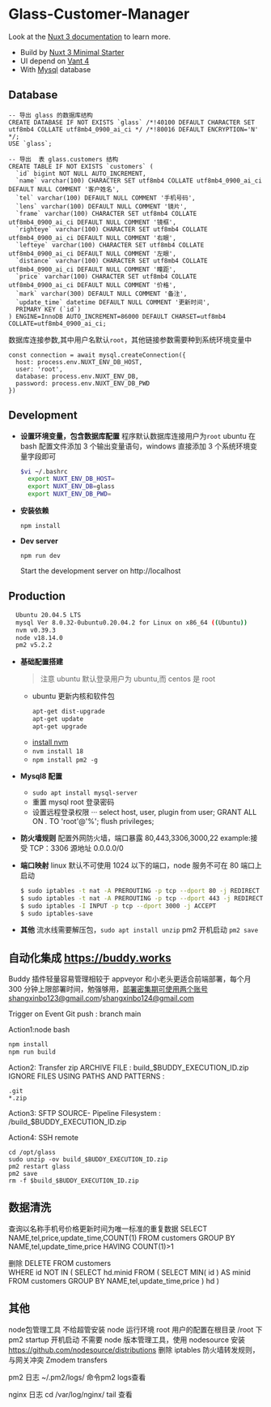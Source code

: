# Glass-Customer-Manager

Look at the [Nuxt 3 documentation](https://nuxt.com/docs/getting-started/introduction) to learn more.

- Build by [Nuxt 3 Minimal Starter](https://nuxt.new/)
- UI depend on [Vant 4](https://vant-ui.github.io/vant/#/zh-CN)
- With [Mysql]() database

## Database

```
-- 导出 glass 的数据库结构
CREATE DATABASE IF NOT EXISTS `glass` /*!40100 DEFAULT CHARACTER SET utf8mb4 COLLATE utf8mb4_0900_ai_ci */ /*!80016 DEFAULT ENCRYPTION='N' */;
USE `glass`;

-- 导出  表 glass.customers 结构
CREATE TABLE IF NOT EXISTS `customers` (
  `id` bigint NOT NULL AUTO_INCREMENT,
  `name` varchar(100) CHARACTER SET utf8mb4 COLLATE utf8mb4_0900_ai_ci DEFAULT NULL COMMENT '客户姓名',
  `tel` varchar(100) DEFAULT NULL COMMENT '手机号码',
  `lens` varchar(100) DEFAULT NULL COMMENT '镜片',
  `frame` varchar(100) CHARACTER SET utf8mb4 COLLATE utf8mb4_0900_ai_ci DEFAULT NULL COMMENT '镜框',
  `righteye` varchar(100) CHARACTER SET utf8mb4 COLLATE utf8mb4_0900_ai_ci DEFAULT NULL COMMENT '右眼',
  `lefteye` varchar(100) CHARACTER SET utf8mb4 COLLATE utf8mb4_0900_ai_ci DEFAULT NULL COMMENT '左眼',
  `distance` varchar(100) CHARACTER SET utf8mb4 COLLATE utf8mb4_0900_ai_ci DEFAULT NULL COMMENT '瞳距',
  `price` varchar(100) CHARACTER SET utf8mb4 COLLATE utf8mb4_0900_ai_ci DEFAULT NULL COMMENT '价格',
  `mark` varchar(300) DEFAULT NULL COMMENT '备注',
  `update_time` datetime DEFAULT NULL COMMENT '更新时间',
  PRIMARY KEY (`id`)
) ENGINE=InnoDB AUTO_INCREMENT=86000 DEFAULT CHARSET=utf8mb4 COLLATE=utf8mb4_0900_ai_ci;
```

数据库连接参数,其中用户名默认`root`，其他链接参数需要种到系统环境变量中

```
const connection = await mysql.createConnection({
  host: process.env.NUXT_ENV_DB_HOST,
  user: 'root',
  database: process.env.NUXT_ENV_DB,
  password: process.env.NUXT_ENV_DB_PWD
})
```

## Development

- **设置环境变量，包含数据库配置** 程序默认数据库连接用户为`root`
  ubuntu 在 bash 配置文件添加 3 个输出变量语句，windows 直接添加 3 个系统环境变量字段即可
  ```bash
  $vi ~/.bashrc
    export NUXT_ENV_DB_HOST=
    export NUXT_ENV_DB=glass
    export NUXT_ENV_DB_PWD=
  ```
- **安装依赖**
  ```
  npm install
  ```
- **Dev server**
  ```
  npm run dev
  ```
  Start the development server on http://localhost

## Production

```bash
  Ubuntu 20.04.5 LTS
  mysql Ver 8.0.32-0ubuntu0.20.04.2 for Linux on x86_64 ((Ubuntu))
  nvm v0.39.3
  node v18.14.0
  pm2 v5.2.2
```

- **基础配置搭建**

  > 注意 ubuntu 默认登录用户为 ubuntu,而 centos 是 root

  - ubuntu 更新内核和软件包
    ```bash
    apt-get dist-upgrade
    apt-get update
    apt-get upgrade
    ```
  - [install nvm](https://github.com/nvm-sh/nvm)
  - `nvm install 18`
  - `npm install pm2 -g`

- **Mysql8 配置**

  - `sudo apt install mysql-server`
  - 重置 mysql root 登录密码
  - 设置远程登录权限
    ···
    select host, user, plugin from user;
    GRANT ALL ON _._ TO 'root'@'%';
    flush privileges;

- **防火墙规则**
  配置外网防火墙，端口暴露 80,443,3306,3000,22
  example:接受 TCP：3306 源地址 0.0.0.0/0

- **端口映射**
  linux 默认不可使用 1024 以下的端口，node 服务不可在 80 端口上启动
  ```bash
  $ sudo iptables -t nat -A PREROUTING -p tcp --dport 80 -j REDIRECT --to-port 3000
  $ sudo iptables -t nat -A PREROUTING -p tcp --dport 443 -j REDIRECT --to-port 3000
  $ sudo iptables -I INPUT -p tcp --dport 3000 -j ACCEPT
  $ sudo iptables-save
  ```
- **其他**
  流水线需要解压包，`sudo apt install unzip`
  pm2 开机启动 `pm2 save`

## 自动化集成 https://buddy.works

Buddy 插件轻量容易管理相较于 appveyor 和小老头更适合前端部署，每个月 300 分钟上限部署时间，勉强够用，部署密集期可使用两个账号shangxinbo123@gmail.com/shangxinbo124@gmail.com

Trigger on Event
Git push : branch main

Action1:node bash

```bash
npm install
npm run build
```

Action2: Transfer zip
ARCHIVE FILE : build\_$BUDDY_EXECUTION_ID.zip
IGNORE FILES USING PATHS AND PATTERNS :

```
.git
*.zip
```

Action3: SFTP
SOURCE- Pipeline Filesystem : /build\_$BUDDY_EXECUTION_ID.zip

Action4: SSH remote

```
cd /opt/glass
sudo unzip -ov build_$BUDDY_EXECUTION_ID.zip
pm2 restart glass
pm2 save
rm -f $build_$BUDDY_EXECUTION_ID.zip
```

## 数据清洗

查询以名称手机号价格更新时间为唯一标准的重复数据
SELECT NAME,tel,price,update_time,COUNT(1) FROM customers GROUP BY NAME,tel,update_time,price HAVING COUNT(1)>1

删除
DELETE
FROM
customers  
WHERE
id NOT IN ( SELECT hd.minid FROM ( SELECT MIN( id ) AS minid FROM customers GROUP BY NAME,tel,update_time,price ) hd )

## 其他

node包管理工具 不给超管安装 node 运行环境
root 用户的配置在根目录 /root 下
pm2 startup 开机启动
不需要 node 版本管理工具，使用 nodesource 安装 https://github.com/nodesource/distributions
删除 iptables 防火墙转发规则，与网关冲突
Zmodem transfers

pm2 日志
~/.pm2/logs/ 
命令pm2 logs查看

nginx 日志
cd /var/log/nginx/     tail 查看

